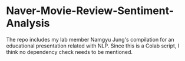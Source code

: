 # Naver-Movie-Review-Sentiment-Analysis
The repo includes my lab member Namgyu Jung's compilation for an educational presentation related with NLP. 
Since this is a Colab script, I think no dependency check needs to be mentioned.
